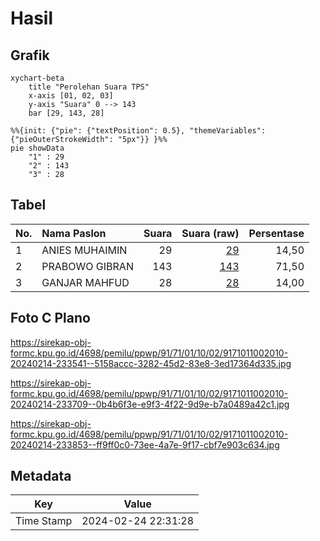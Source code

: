 # Hasil

## Grafik

```mermaid
xychart-beta
    title "Perolehan Suara TPS"
    x-axis [01, 02, 03]
    y-axis "Suara" 0 --> 143
    bar [29, 143, 28]
```

```mermaid
%%{init: {"pie": {"textPosition": 0.5}, "themeVariables": {"pieOuterStrokeWidth": "5px"}} }%%
pie showData
    "1" : 29
    "2" : 143
    "3" : 28
```

## Tabel

| No. | Nama Paslon    | Suara | Suara (raw) | Persentase |
|:--- |:-------------- | -----:| -----------:| ----------:|
| 1   | ANIES MUHAIMIN | 29    | [29][p-1]   | 14,50      |
| 2   | PRABOWO GIBRAN | 143   | [143][p-2]  | 71,50      |
| 3   | GANJAR MAHFUD  | 28    | [28][p-3]   | 14,00      |


[p-1]: https://github.com/gigit-pemilu/pemilu-2024-91-papua/blob/main/pilpres/hitung-suara/sub/91-papua/sub/71-kota-jayapura/sub/01-jayapura-utara/sub/1002-bayangkara/sub/010-tps/sub/paslon-1.txt
[p-2]: https://github.com/gigit-pemilu/pemilu-2024-91-papua/blob/main/pilpres/hitung-suara/sub/91-papua/sub/71-kota-jayapura/sub/01-jayapura-utara/sub/1002-bayangkara/sub/010-tps/sub/paslon-2.txt
[p-3]: https://github.com/gigit-pemilu/pemilu-2024-91-papua/blob/main/pilpres/hitung-suara/sub/91-papua/sub/71-kota-jayapura/sub/01-jayapura-utara/sub/1002-bayangkara/sub/010-tps/sub/paslon-3.txt

## Foto C Plano

https://sirekap-obj-formc.kpu.go.id/4698/pemilu/ppwp/91/71/01/10/02/9171011002010-20240214-233541--5158accc-3282-45d2-83e8-3ed17364d335.jpg

https://sirekap-obj-formc.kpu.go.id/4698/pemilu/ppwp/91/71/01/10/02/9171011002010-20240214-233709--0b4b6f3e-e9f3-4f22-9d9e-b7a0489a42c1.jpg

https://sirekap-obj-formc.kpu.go.id/4698/pemilu/ppwp/91/71/01/10/02/9171011002010-20240214-233853--ff9ff0c0-73ee-4a7e-9f17-cbf7e903c634.jpg


## Metadata

| Key        | Value               |
| ---------- | ------------------- |
| Time Stamp | 2024-02-24 22:31:28 |



